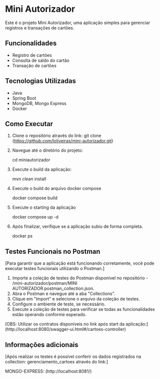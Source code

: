 # Mini Autorizador

Este é o projeto Mini Autorizador, uma aplicação simples para gerenciar registros e transações de cartões.

## Funcionalidades

- Registro de cartões
- Consulta de saldo do cartão
- Transação de cartões

## Tecnologias Utilizadas

- Java
- Spring Boot
- MongoDB, Mongo Express
- Docker

## Como Executar

1. Clone o repositório através do link:
    git clone (https://github.com/loliveiras/mini-autorizador.git)

2. Navegue até o diretório do projeto:

    cd miniautorizador

3. Execute o build da aplicação:

    mvn clean install

4. Execute o build do arquivo docker compose

    docker compose build

5. Execute o starting da aplicação

    docker compose up -d

6. Após finalizar, verifique se a aplicação subiu de forma completa.

    docker ps

## Testes Funcionais no Postman

[Para garantir que a aplicação está funcionando corretamente, você pode executar testes funcionais utilizando o Postman.]

1. Importe a coleção de testes do Postman disponível no repositório - /mini-autorizador/postman/MINI AUTORIZADOR.postman_collection.json.
2. Abra o Postman e navegue até a aba "Collections".
3. Clique em "Import" e selecione o arquivo da coleção de testes.
4. Configure o ambiente de teste, se necessário.
5. Execute a coleção de testes para verificar se todas as funcionalidades estão operando conforme esperado.

[OBS: Utilizar os contratos disponíveis no link após start da aplicação:] (http://localhost:8080/swagger-ui.html#/cartoes-controller)

## Informações adicionais
[Após realizar os testes é possível conferir os dados registrados na collection: gerenciamento_cartoes através do link:] 

MONGO-EXPRESS: (http://localhost:8081/)